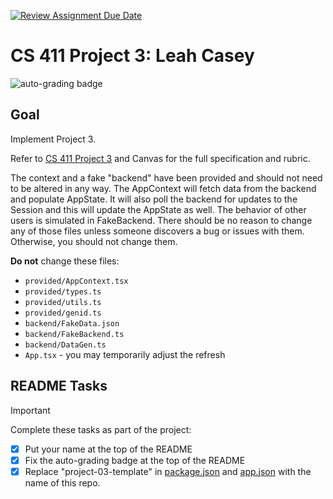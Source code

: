 [![Review Assignment Due Date](https://classroom.github.com/assets/deadline-readme-button-24ddc0f5d75046c5622901739e7c5dd533143b0c8e959d652212380cedb1ea36.svg)](https://classroom.github.com/a/E1rFec9K)
# CS 411 Project 3: **Leah Casey**

![auto-grading badge](https://github.com/bsu-cs-jb/project-03-alcaseybsu/actions/workflows/classroom.yml/badge.svg)

## Goal

Implement Project 3.

Refer to [CS 411 Project 3](https://bsu-cs-jb.github.io/cs-411-docs/project-03/)
and Canvas for the full specification and rubric.

The context and a fake "backend" have been provided and should not need to be
altered in any way. The AppContext will fetch data from the backend and populate
AppState. It will also poll the backend for updates to the Session and this will
update the AppState as well. The behavior of other users is simulated in
FakeBackend. There should be no reason to change any of those files unless
someone discovers a bug or issues with them. Otherwise, you should not change
them.

**Do not** change these files:

- `provided/AppContext.tsx`
- `provided/types.ts`
- `provided/utils.ts`
- `provided/genid.ts`
- `backend/FakeData.json`
- `backend/FakeBackend.ts`
- `backend/DataGen.ts`
- `App.tsx` - you may temporarily adjust the refresh

## README Tasks

<!-- prettier-ignore-start -->
> [!IMPORTANT]
> Complete these tasks as part of the project:
<!-- prettier-ignore-end -->

- [x] Put your name at the top of the README
- [x] Fix the auto-grading badge at the top of the README
- [x] Replace "project-03-template" in [package.json](package.json) and
      [app.json](app.json) with the name of this repo.
